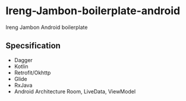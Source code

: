 # Ireng-Jambon-boilerplate-android
Ireng Jambon Android boilerplate

## Specsification
- Dagger
- Kotlin
- Retrofit/Okhttp
- Glide
- RxJava
- Android Architecture Room, LiveData, ViewModel


